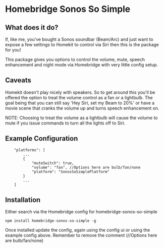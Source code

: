 # Homebridge Sonos So Simple

## What does it do?

If, like me, you've bought a Sonos soundbar (Beam/Arc) and just want to expose a few settings to Homekit to control via Siri then this is the package for you!

This package gives you options to control the volume, mute, speech enhancement and night mode via Homebridge with very little config setup.

## Caveats

Homekit doesn't play nicely with speakers. So to get around this you'll be offered the option to treat the volume control as a fan or a lightbulb. The goal being that you can still say 'Hey Siri, set my Beam to 20%' or have a movie scene that cranks the volume up and turns speech enhancement on.

NOTE: Choosing to treat the volume as a lightbulb will cause the volume to mute if you issue commands to turn all the lights off to Siri.

## Example Configuration

```
    "platforms": [
        ...
        {
            "muteSwitch": true,
            "volume": "fan", //Options here are bulb/fan/none
            "platform": "SonosSoSimplePlatform"
        }
        ...
    ]
```

## Installation

Either search via the Homebridge config for homebridge-sonos-so-simple

```
npm install homebridge-sonos-so-simple -g
```

Once installed update the config, again using the config ui or using the example config above. Remember to remove the comment (//Options here are bulb/fan/none)
